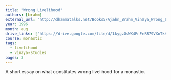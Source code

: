 ```yaml
---
title: "Wrong Livelihood"
authors: [brahm]
external_url: "http://dhammatalks.net/Books5/Ajahn_Brahm_Vinaya_Wrong_Livelihood.htm"
year: 1996
month: aug
drive_links: ["https://drive.google.com/file/d/1kygzGsWX4FnFrRR79VXnTkK_IaeCYFDg/view?usp=drivesdk"]
course: monastic
tags:
  - livelihood
  - vinaya-studies
pages: 3
---
```


A short essay on what constitutes wrong livelihood for a monastic.
